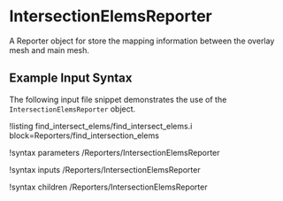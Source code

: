 # IntersectionElemsReporter

A Reporter object for store the mapping information between the overlay mesh and main mesh.

## Example Input Syntax

The following input file snippet demonstrates the use of the `IntersectionElemsReporter` object.

!listing find_intersect_elems/find_intersect_elems.i block=Reporters/find_intersection_elems


!syntax parameters /Reporters/IntersectionElemsReporter

!syntax inputs /Reporters/IntersectionElemsReporter

!syntax children /Reporters/IntersectionElemsReporter
